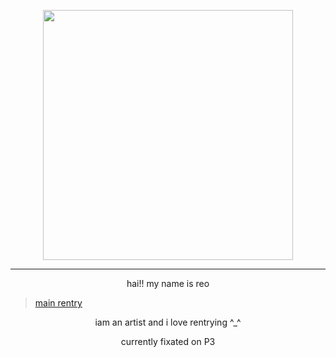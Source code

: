 <p align="center"><img src="https://i.imgur.com/ZNNlN2U.png&=80" width="400">

***
<p align ="center">hai!! my name is reo 

>[main rentry](https://rentry.co/cinnamonp)
  
<p align="center"> iam an artist and i love rentrying ^_^
<p align="center">currently fixated on P3
<!--
**P3reload/P3reload** is a ✨ _special_ ✨ repository because its `README.md` (this file) appears on your GitHub profile.

Here are some ideas to get you started:

- 🔭 I’m currently working on ...
- 🌱 I’m currently learning ...
- 👯 I’m looking to collaborate on ...
- 🤔 I’m looking for help with ...
- 💬 Ask me about ...
- 📫 How to reach me: ...
- 😄 Pronouns: ...
- ⚡ Fun fact: ...
-->
